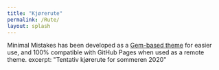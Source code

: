 ```yaml
---
title: "Kjørerute"
permalink: /Rute/
layout: splash
---
```


Minimal Mistakes has been developed as a [Gem-based theme](http://jekyllrb.com/docs/themes/) for easier use, and 100% compatible with GitHub Pages when used as a remote theme. excerpt: "Tentativ kjørerute for sommeren 2020"
